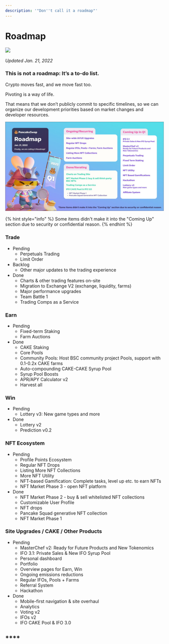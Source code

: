 ```yaml
---
description: '"Don''t call it a roadmap"'
---
```


# Roadmap

![](<.gitbook/assets/docs masthead (19) (1).png>)

_Updated Jan. 21, 2022_



### This is not a roadmap: It’s a to-do list.

Crypto moves fast, and we move fast too.&#x20;

Pivoting is a way of life.&#x20;

That means that we don’t publicly commit to specific timelines, so we can organize our development priorities based on market changes and developer resources.&#x20;

![](<.gitbook/assets/roadmap.png>)

{% hint style="info" %}
Some items didn't make it into the "Coming Up" section due to security or confidential reason.&#x20;
{% endhint %}

### Trade

* Pending
  * Perpetuals Trading
  * Limit Order
* Backlog
  * Other major updates to the trading experience
* Done
  * Charts & other trading features on-site
  * Migration to Exchange V2 (exchange, liquidity, farms)
  * Major performance upgrades
  * Team Battle 1
  * Trading Comps as a Service

### Earn

* Pending
  * Fixed-term Staking
  * Farm Auctions
* Done&#x20;
  * CAKE Staking
  * Core Pools
  * Community Pools: Host BSC community project Pools, support with 0.1-0.2x CAKE farms
  * Auto-compounding CAKE-CAKE Syrup Pool
  * Syrup Pool Boosts
  * APR/APY Calculator v2
  * Harvest all

### Win

* Pending
  * Lottery v3: New game types and more
* Done
  * Lottery v2
  * Prediction v0.2

### NFT Ecosystem

* Pending
  * Profile Points Ecosystem
  * Regular NFT Drops
  * Listing More NFT Collections
  * More NFT Utility
  * NFT-based Gamification: Complete tasks, level up etc. to earn NFTs
  * NFT Market Phase 3 - open NFT platform
* Done
  * NFT Market Phase 2 - buy & sell whitelisted NFT collections
  * Customizable User Profile
  * NFT drops
  * Pancake Squad generative NFT collection
  * NFT Market Phase 1

### Site Upgrades / CAKE / Other Products

* Pending
  * MasterChef v2: Ready for Future Products and New Tokenomics
  * IFO 3.1: Private Sales & New IFO Syrup Pool
  * Personal dashboard
  * Portfolio
  * Overview pages for Earn, Win
  * Ongoing emissions reductions
  * Regular IFOs, Pools + Farms
  * Referral System
  * Hackathon
* Done
  * Mobile-first navigation & site overhaul
  * Analytics
  * Voting v2
  * IFOs v2
  * IFO CAKE Pool & IFO 3.0

## ****
